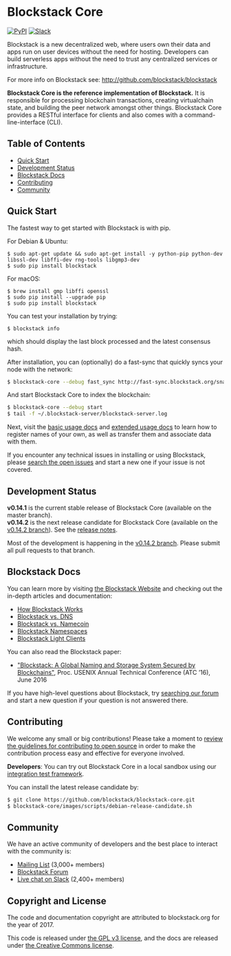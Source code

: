 # Blockstack Core

[![PyPI](https://img.shields.io/pypi/v/blockstack.svg)](https://pypi.python.org/pypi/blockstack-server/)
[![Slack](http://slack.blockstack.org/badge.svg)](http://slack.blockstack.org/)

Blockstack is a new decentralized web, where users own their data and apps run on user devices without the need for hosting. Developers can build
serverless apps without the need to trust any centralized services or infrastructure.

For more info on Blockstack see: http://github.com/blockstack/blockstack

**Blockstack Core is the reference implementation of Blockstack.** It is responsible for processing blockchain transactions, creating virtualchain state, and building the peer network amongst other things. Blockstack Core provides a RESTful interface for clients and also comes with a command-line-interface (CLI).

## Table of Contents

- [Quick Start](#quick-start)
- [Development Status](#development-status)
- [Blockstack Docs](#blockstack-docs)
- [Contributing](#contributing)
- [Community](#community)

## Quick Start

The fastest way to get started with Blockstack is with pip.

For Debian & Ubuntu:
```
$ sudo apt-get update && sudo apt-get install -y python-pip python-dev libssl-dev libffi-dev rng-tools libgmp3-dev
$ sudo pip install blockstack
```
For macOS: 
```
$ brew install gmp libffi openssl
$ sudo pip install --upgrade pip
$ sudo pip install blockstack
```

You can test your installation by trying:
```
$ blockstack info 
```
which should display the last block processed and the latest consensus hash.

After installation, you can (optionally) do a fast-sync that quickly syncs your node with the network:
```bash
$ blockstack-core --debug fast_sync http://fast-sync.blockstack.org/snapshot.bsk
```

And start Blockstack Core to index the blockchain:
```bash
$ blockstack-core --debug start
$ tail -f ~/.blockstack-server/blockstack-server.log
```

Next, visit the [basic usage docs](https://blockstack.org/docs/basic-usage) and [extended usage docs](https://blockstack.org/docs/basic-usage) to learn how to register names of your own, as well as transfer them and associate data with them.

If you encounter any technical issues in installing or using Blockstack, please [search the open issues](https://github.com/blockstack/blockstack-core/issues) and start a new one if your issue is not covered. 

## Development Status

**v0.14.1** is the current stable release of Blockstack Core (available on the master branch).<br>
**v0.14.2** is the next release candidate for Blockstack Core (available on the [v0.14.2 branch](https://github.com/blockstack/blockstack-core/tree/rc-0.14.2)). See the [release notes](https://github.com/blockstack/blockstack-core/blob/master/release_notes/changelog-0.14.1.md).

Most of the development is happening in the [v0.14.2 branch](https://github.com/blockstack/blockstack-core/tree/rc-0.14.2). Please submit all
pull requests to that branch.

## Blockstack Docs

You can learn more by visiting [the Blockstack Website](https://blockstack.org) and checking out the in-depth articles and documentation:

- [How Blockstack Works](https://blockstack.org/docs/how-blockstack-works)
- [Blockstack vs. DNS](https://blockstack.org/docs/blockstack-vs-dns)
- [Blockstack vs. Namecoin](https://blockstack.org/docs/blockstack-vs-namecoin)
- [Blockstack Namespaces](https://blockstack.org/docs/namespaces)
- [Blockstack Light Clients](https://blockstack.org/docs/light-clients)

You can also read the Blockstack paper:

- ["Blockstack: A Global Naming and Storage System Secured by Blockchains"](https://blockstack.org/blockstack.pdf), Proc. USENIX Annual Technical Conference (ATC ’16), June 2016

If you have high-level questions about Blockstack, try [searching our forum](https://forum.blockstack.org) and start a new question if your question is not answered there.

## Contributing

We welcome any small or big contributions! Please take a moment to
[review the guidelines for contributing to open source](https://guides.github.com/activities/contributing-to-open-source/) in order to make the contribution process easy and effective for everyone involved.

**Developers**:  You can try out Blockstack Core in a local sandbox using our [integration test framework](https://github.com/blockstack/blockstack-integration-tests).

You can install the latest release candidate by:
```bash
$ git clone https://github.com/blockstack/blockstack-core.git
$ blockstack-core/images/scripts/debian-release-candidate.sh
```

## Community

We have an active community of developers and the best place to interact with the community is:

- [Mailing List](http://blockstack.us14.list-manage1.com/subscribe?u=394a2b5cfee9c4b0f7525b009&id=0e5478ae86) (3,000+ members)
- [Blockstack Forum](http://forum.blockstack.org)
- [Live chat on Slack](http://chat.blockstack.org/) (2,400+ members)

## Copyright and License

The code and documentation copyright are attributed to blockstack.org for the year of 2017.

This code is released under
[the GPL v3 license](http://www.gnu.org/licenses/quick-guide-gplv3.en.html), and the docs are released under [the Creative Commons license](http://creativecommons.org/).